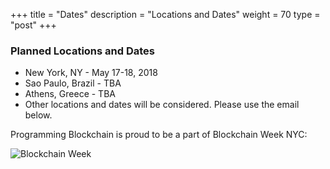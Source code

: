 +++
title = "Dates"
description = "Locations and Dates"
weight = 70
type = "post"
+++

### Planned Locations and Dates
  * New York, NY - May 17-18, 2018
  * Sao Paulo, Brazil - TBA
  * Athens, Greece - TBA
  * Other locations and dates will be considered. Please use the email below.

Programming Blockchain is proud to be a part of Blockchain Week NYC:

![Blockchain Week](/img/blockchainweek.png "")
